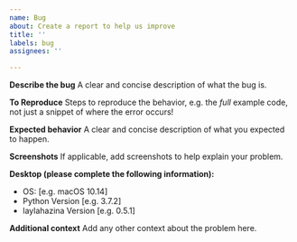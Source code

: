 ```yaml
---
name: Bug
about: Create a report to help us improve
title: ''
labels: bug
assignees: ''

---
```


**Describe the bug**
A clear and concise description of what the bug is.

**To Reproduce**
Steps to reproduce the behavior, e.g. the *full* example code, not just a snippet of where the error occurs!

**Expected behavior**
A clear and concise description of what you expected to happen.

**Screenshots**
If applicable, add screenshots to help explain your problem.

**Desktop (please complete the following information):**
 - OS: [e.g. macOS 10.14]
 - Python Version [e.g. 3.7.2]
 - laylahazina Version [e.g. 0.5.1]

**Additional context**
Add any other context about the problem here.
